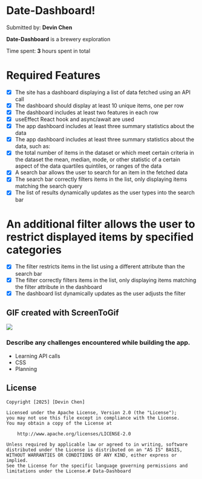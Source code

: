 # Date-Dashboard!

Submitted by: **Devin Chen**

**Date-Dashboard** is a brewery exploration

Time spent: **3** hours spent in total

# Required Features
- [x] The site has a dashboard displaying a list of data fetched using an API call
- [x] The dashboard should display at least 10 unique items, one per row
- [x] The dashboard includes at least two features in each row
- [x] useEffect React hook and async/await are used
- [x] The app dashboard includes at least three summary statistics about the data
- [x] The app dashboard includes at least three summary statistics about the data, such as:
- [x] the total number of items in the dataset or which meet certain criteria in the dataset the mean, median, mode, or other statistic of a certain aspect of the data quartiles quintiles, or ranges of the data
- [x] A search bar allows the user to search for an item in the fetched data
- [x] The search bar correctly filters items in the list, only displaying items matching the search query
- [x] The list of results dynamically updates as the user types into the search bar
# An additional filter allows the user to restrict displayed items by specified categories
- [x] The filter restricts items in the list using a different attribute than the search bar
- [x] The filter correctly filters items in the list, only displaying items matching the filter attribute in the dashboard
- [x] The dashboard list dynamically updates as the user adjusts the filter
## GIF created with ScreenToGif

![](https://github.com/Fobat76/Data-Dashboard/blob/main/Demo.gif)

### Describe any challenges encountered while building the app.

- Learning API calls
- CSS
- Planning

## License

    Copyright [2025] [Devin Chen]

    Licensed under the Apache License, Version 2.0 (the "License");
    you may not use this file except in compliance with the License.
    You may obtain a copy of the License at

        http://www.apache.org/licenses/LICENSE-2.0

    Unless required by applicable law or agreed to in writing, software
    distributed under the License is distributed on an "AS IS" BASIS,
    WITHOUT WARRANTIES OR CONDITIONS OF ANY KIND, either express or implied.
    See the License for the specific language governing permissions and
    limitations under the License.#   D a t a - D a s h b o a r d  
 